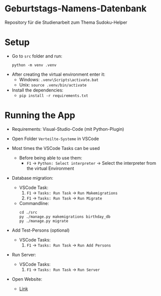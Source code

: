# Geburtstags-Namens-Datenbank
Repository für die Studienarbeit zum Thema Sudoku-Helper

# Setup
- Go to `src` folder and run:
    ```
    python -m venv .venv
    ```
- After creating the virtual environment enter it:
    - Windows: `.venv\Scripts\activate.bat`
    - Unix: `source .venv/bin/activate`
- Install the dependencies:
    - `pip install -r requirements.txt`

# Running the App
- Requirements: Visual-Studio-Code (mit Python-Plugin)

- Open Folder `Verteilte-Systeme` in VSCode
- Most times the VSCode Tasks can be used
    - Before being able to use them:
        - `F1` -> `Python: Select interpreter` -> Select the interpreter from the virtual Environment

- Database migration:
    - VSCode Task: 
        1. `F1` -> `Tasks: Run Task` -> `Run Makemigrations`
        2. `F1` -> `Tasks: Run Task` -> `Run Migrate`
    - Commandline:
        ```
        cd ./src
        py ./manage.py makemigrations birthday_db
        py ./manage.py migrate
        ```
- Add Test-Persons (optional)
    - VSCode Tasks:
        1. `F1` -> `Tasks: Run Task` -> `Run Add Persons`
- Run Server:
    - VSCode Tasks:
        1. `F1` -> `Tasks: Run Task` -> `Run Server`
- Open Website:
    - [Link](http://127.0.0.1:8000/)